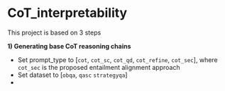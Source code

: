 # CoT_interpretability

This project is based on 3 steps

**1) Generating base CoT reasoning chains**
- Set prompt_type to [`cot`, `cot_sc`, `cot_qd`, `cot_refine`, `cot_sec`], where `cot_sec` is the proposed entailment alignment approach
- Set dataset to [`obqa`, `qasc` `strategyqa`]
- 
